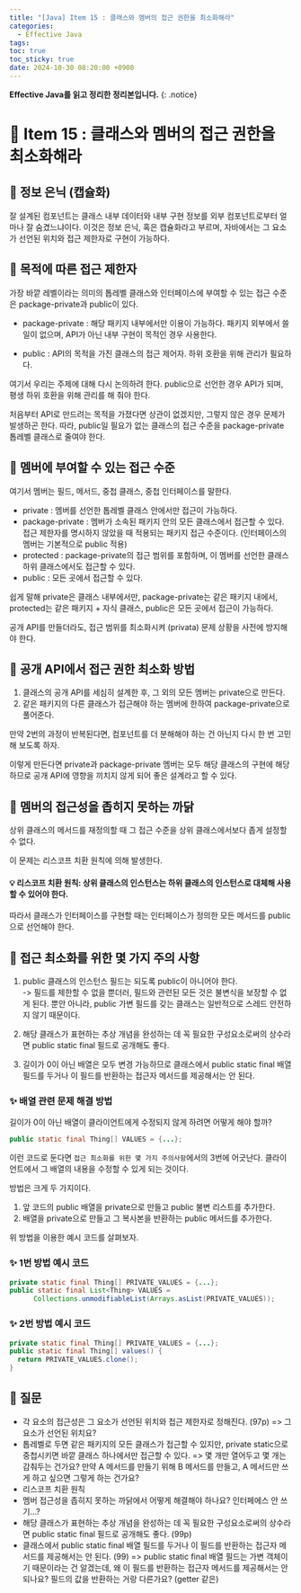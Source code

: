 ```yaml
---
title: "[Java] Item 15 : 클래스와 멤버의 접근 권한을 최소화해라"
categories:
  - Effective Java
tags:
toc: true
toc_sticky: true
date: 2024-10-30 08:20:00 +0900
---
```


<strong>Effective Java를 읽고 정리한 정리본입니다.</strong>
{: .notice}

# 📌 Item 15 : 클래스와 멤버의 접근 권한을 최소화해라

## 🫧 정보 은닉 (캡슐화)
잘 설계된 컴포넌트는 클래스 내부 데이터와 내부 구현 정보를 외부 컴포넌트로부터 얼마나 잘 숨겼느냐이다. 이것은 정보 은닉, 혹은 캡슐화라고 부르며, 자바에서는 그 요소가 선언된 위치와 접근 제한자로 구현이 가능하다.

## 🫧 목적에 따른 접근 제한자
가장 바깥 레벨이라는 의미의 톱레벨 클래스와 인터페이스에 부여할 수 있는 접근 수준은 package-private과 public이 있다.

- package-private : 해당 패키지 내부에서만 이용이 가능하다. 패키지 외부에서 쓸 일이 없으며, API가 아닌 내부 구현이 목적인 경우 사용한다.

- public : API의 목적을 가진 클래스의 접근 제어자. 하위 호환을 위해 관리가 필요하다.

여기서 우리는 주제에 대해 다시 논의하려 한다. public으로 선언한 경우 API가 되며, 평생 하위 호환을 위해 관리를 해 줘야 한다.

처음부터 API로 만드려는 목적을 가졌다면 상관이 없겠지만, 그렇지 않은 경우 문제가 발생하곤 한다. 따라, public일 필요가 없는 클래스의 접근 수준을 package-private 톱레벨 클래스로 줄여야 한다.

## 🫧 멤버에 부여할 수 있는 접근 수준

여기서 멤버는 필드, 메서드, 중첩 클래스, 중첩 인터페이스를 말한다.

- private : 멤버를 선언한 톱레벨 클래스 안에서만 접근이 가능하다.
- package-private : 멤버가 소속된 패키지 안의 모든 클래스에서 접근할 수 있다. 접근 제한자를 명시하지 않았을 때 적용되는 패키지 접근 수준이다. (인터페이스의 멤버는 기본적으로 public 적용)
- protected : package-private의 접근 범위를 포함하며, 이 멤버를 선언한 클래스 하위 클래스에서도 접근할 수 있다.
- public : 모든 곳에서 접근할 수 있다.

쉽게 말해 private은 클래스 내부에서만, package-private는 같은 패키지 내에서, protected는 같은 패키지 + 자식 클래스, public은 모든 곳에서 접근이 가능하다.


공개 API를 만들더라도, 접근 범위를 최소화시켜 (privata) 문제 상황을 사전에 방지해야 한다.

## 🫧 공개 API에서 접근 권한 최소화 방법

1. 클래스의 공개 API를 세심히 설계한 후, 그 외의 모든 멤버는 private으로 만든다.
2. 같은 패키지의 다른 클래스가 접근해야 하는 멤버에 한하여 package-private으로 풀어준다.

만약 2번의 과정이 반복된다면, 컴포넌트를 더 분해해야 하는 건 아닌지 다시 한 번 고민해 보도록 하자.

이렇게 만든다면 private과 package-private 멤버는 모두 해당 클래스의 구현에 해당하므로 공개 API에 영향을 끼치지 않게 되어 좋은 설계라고 할 수 있다.

## 🫧 멤버의 접근성을 좁히지 못하는 까닭

상위 클래스의 메서드를 재정의할 때 그 접근 수준을 상위 클래스에서보다 좁게 설정할 수 없다.

이 문제는 리스코프 치환 원칙에 의해 발생한다.

#### 💡 리스코프 치환 원칙: 상위 클래스의 인스턴스는 하위 클래스의 인스턴스로 대체해 사용할 수 있어야 한다.

따라서 클래스가 인터페이스를 구현할 때는 인터페이스가 정의한 모든 메서드를 public으로 선언해야 한다.

## 🫧 접근 최소화를 위한 몇 가지 주의 사항
1. public 클래스의 인스턴스 필드는 되도록 public이 아니어야 한다.
<br /> -> 필드를 제한할 수 없을 뿐더러, 필드와 관련된 모든 것은 불변식을 보장할 수 없게 된다. 뿐안 아니라, public 가변 필드를 갖는 클래스는 일반적으로 스레드 안전하지 않기 때문이다.

2. 해당 클래스가 표현하는 추상 개념을 완성하는 데 꼭 필요한 구성요소로써의 상수라면 public static final 필드로 공개해도 좋다.
3. 길이가 0이 아닌 배열은 모두 변경 가능하므로 클래스에서 public static final 배열 필드를 두거나 이 필드를 반환하는 접근자 메서드를 제공해서는 안 된다.

### ✨ 배열 관련 문제 해결 방법

길이가 0이 아닌 배열이 클라이언트에게 수정되지 않게 하려면 어떻게 해야 할까?

```java
public static final Thing[] VALUES = {...};
```

이런 코드로 둔다면 `접근 최소화를 위한 몇 가지 주의사항`에서의 3번에 어긋난다. 클라이언트에서 그 배열의 내용을 수정할 수 있게 되는 것이다.

방법은 크게 두 가지이다.

1. 앞 코드의 public 배열을 private으로 만들고 public 불변 리스트를 추가한다.
2. 배열을 private으로 만들고 그 복사본을 반환하는 public 메서드를 추가한다.

위 방법을 이용한 예시 코드를 살펴보자.

### ✨ 1번 방법 예시 코드

```java
private static final Thing[] PRIVATE_VALUES = {...};
public static final List<Thing> VALUES = 
      Collections.unmodifiableList(Arrays.asList(PRIVATE_VALUES));
```

### ✨ 2번 방법 예시 코드

```java
private static final Thing[] PRIVATE_VALUES = {...};
public static final Thing[] values() {
  return PRIVATE_VALUES.clone();
}
```



## 🫧 질문

- 각 요소의 접근성은 그 요소가 선언된 위치와 접근 제한자로 정해진다. (97p)
=> 그 요소가 선언된 위치요?
- 톱레벨로 두면 같은 패키지의 모든 클래스가 접근할 수 있지만, private static으로 중첩시키면 바깥 클래스 하나에서만 접근할 수 있다.
=> 몇 개만 열어두고 몇 개는 감춰두는 건가요? 만약 A 메서드를 만들기 위해 B 메서드를 만들고, A 메서드만 쓰게 하고 싶으면 그렇게 하는 건가요?
- 리스코프 치환 원칙
- 멤버 접근성을 좁히지 못하는 까닭에서 어떻게 해결해야 하나요? 인터페에스 안 쓰기...?
- 해당 클래스가 표현하는 추상 개념을 완성하는 데 꼭 필요한 구성요소로써의 상수라면 public static final 필드로 공개해도 좋다. (99p)
- 클래스에서 public static final 배열 필드를 두거나 이 필드를 반환하는 접근자 메서드를 제공해서는 안 된다. (99)
=> public static final 배열 필드는 가변 객체이기 때문이라는 건 알겠는데, 왜 이 필드를 반환하는 접근자 메서드를 제공해서는 안 되나요? 필드의 값을 반환하는 거랑 다른가요? (getter 같은)